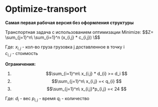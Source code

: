 # Optimize-transport
**Самая первая рабочая версия без оформления структуры**


Транспортная задача c использованием оптимизации
Minimize: $$Z= \sum_{j=1}^n\ \sum_{i=1}^n (x_{i,j} * c_{i,j}) \$$

Где:
    $x_{i,j}$ - кол-во груза грузовка j доставленное в точку i     
    $c_{i,j}$ - стоимость

**Ограничения:**
1) $$\sum_{i=1}^m\ x_{i,j} * d_{i} >= d_i $$
2) $$\sum_{j=1}^n\ x_{i,j}  =< q_{i} $$
3) $$\sum_{j=1}^n\ x_{i,j}*p_{i,j}  =< 24 $$

Где:
    $d_{i}$ - вес
    $p_{i,j}$ - время
    $q_{i}$ - количество
